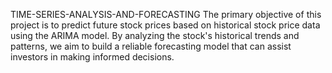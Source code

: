 TIME-SERIES-ANALYSIS-AND-FORECASTING
The primary objective of this project is to predict future stock prices based on historical stock price data using the ARIMA model. 
By analyzing the stock's historical trends and patterns, we aim to build a reliable forecasting model that can assist investors in making informed decisions.
